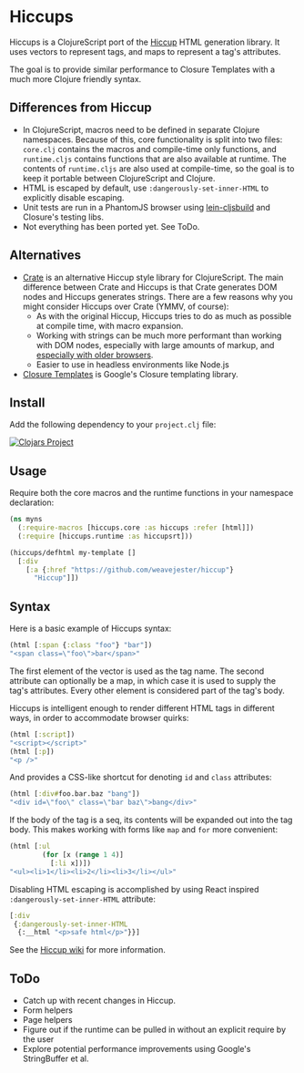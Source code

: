 Hiccups
=======

Hiccups is a ClojureScript port of the [Hiccup](https://github.com/weavejester/hiccup) HTML generation library.
It uses vectors to represent tags, and maps to represent a tag's attributes.

The goal is to provide similar performance to Closure Templates with a much more Clojure friendly
syntax.

Differences from Hiccup
-----------------------

* In ClojureScript, macros need to be defined in separate Clojure namespaces. Because of this,
  core functionality is split into two files: `core.clj` contains the macros and compile-time only
  functions, and `runtime.cljs` contains functions that are also available at runtime. The contents
  of `runtime.cljs` are also used at compile-time, so the goal is to keep it portable between
  ClojureScript and Clojure.
* HTML is escaped by default, use `:dangerously-set-inner-HTML` to explicitly disable escaping.
* Unit tests are run in a PhantomJS browser using [lein-cljsbuild](https://github.com/emezeske/lein-cljsbuild/) and Closure's testing libs.
* Not everything has been ported yet. See ToDo.

Alternatives
------------

* [Crate](https://github.com/ibdknox/crate) is an alternative Hiccup style library for ClojureScript. The main difference
  between Crate and Hiccups is that Crate generates DOM nodes and Hiccups generates strings. There are a few reasons why you might consider Hiccups over Crate (YMMV, of course):
  * As with the original Hiccup, Hiccups tries to do as much as possible at compile time, with macro expansion.
  * Working with strings can be much more
  performant than working with DOM nodes, especially with large amounts of markup, and
  [especially with older browsers](http://www.quirksmode.org/dom/innerhtml.html).
  * Easier to use in headless environments like Node.js
* [Closure Templates](http://code.google.com/closure/templates/) is Google's Closure templating library.

Install
-------

Add the following dependency to your `project.clj` file:

[![Clojars Project](https://img.shields.io/clojars/v/macchiato/hiccups.svg)](https://clojars.org/macchiato/hiccups)

Usage
-----

Require both the core macros and the runtime functions in your namespace declaration:

```clojure
(ns myns
  (:require-macros [hiccups.core :as hiccups :refer [html]])
  (:require [hiccups.runtime :as hiccupsrt]))

(hiccups/defhtml my-template []
  [:div
    [:a {:href "https://github.com/weavejester/hiccup"}
      "Hiccup"]])
```

Syntax
------

Here is a basic example of Hiccups syntax:

```clojure
(html [:span {:class "foo"} "bar"])
"<span class=\"foo\">bar</span>"
```

The first element of the vector is used as the tag name. The second
attribute can optionally be a map, in which case it is used to supply
the tag's attributes. Every other element is considered part of the
tag's body.

Hiccups is intelligent enough to render different HTML tags in different
ways, in order to accommodate browser quirks:

```clojure
(html [:script])
"<script></script>"
(html [:p])
"<p />"
```

And provides a CSS-like shortcut for denoting `id` and `class`
attributes:

```clojure
(html [:div#foo.bar.baz "bang"])
"<div id=\"foo\" class=\"bar baz\">bang</div>"
```

If the body of the tag is a seq, its contents will be expanded out into
the tag body. This makes working with forms like `map` and `for` more
convenient:

```clojure
(html [:ul
        (for [x (range 1 4)]
          [:li x])])
"<ul><li>1</li><li>2</li><li>3</li></ul>"
```

Disabling HTML escaping is accomplished by using React inspired `:dangerously-set-inner-HTML` attribute:

```clojure
[:div
 {:dangerously-set-inner-HTML
  {:__html "<p>safe html</p>"}}]
```

See the [Hiccup wiki](https://github.com/weavejester/hiccup/wiki) for more information.

ToDo
----

* Catch up with recent changes in Hiccup.
* Form helpers
* Page helpers
* Figure out if the runtime can be pulled in without an explicit require by the user
* Explore potential performance improvements using Google's StringBuffer et al.

